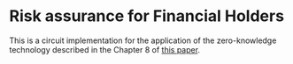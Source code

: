 # Risk assurance for Financial Holders

This is a circuit implementation for the application of the zero-knowledge technology described in the Chapter 8 of [this paper](https://dash.harvard.edu/bitstream/handle/1/38811528/GOWRAVARAM-SENIORTHESIS-2018.pdf?sequence=3&isAllowed=y).